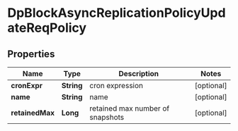 # DpBlockAsyncReplicationPolicyUpdateReqPolicy

## Properties
Name | Type | Description | Notes
------------ | ------------- | ------------- | -------------
**cronExpr** | **String** | cron expression |  [optional]
**name** | **String** | name |  [optional]
**retainedMax** | **Long** | retained max number of snapshots |  [optional]
